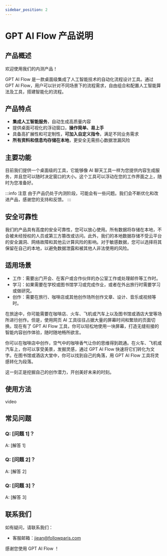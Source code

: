 ```yaml
---
sidebar_position: 2
---
```


# GPT AI Flow 产品说明

## 产品概述

<!-- GPT AI Flow 是一款桌面级集成了人工智能技术的自动化流程设计工具。 -->

欢迎使用我们的内测产品！

GPT AI Flow 是一款桌面级集成了人工智能技术的自动化流程设计工具。通过 GPT AI Flow，用户可以针对不同场景下的流程需求，自由组合和配置人工智能算法及工具，搭建智能化的流程。

<!-- GPTAiFlow 提供了全面且易用的流程设计平台，包含了前端可视化的流程编辑器和后端实时的任务执行引擎，帮助用户集中精力解决业务问题，而不需要担心繁琐的流程配置。 -->

## 产品特点

- **集成人工智能服务**，自动生成高质量内容
- 提供桌面可视化的浮动窗口，**操作简单、易上手**
- 具备高扩展性和可定制性，**可加入自定义指令**，满足不同业务需求
- **所有资料和信息均存储在本地**，更安全无需担心数据泄漏风险
  <!-- - 集成多种人工智能算法及工具，支持灵活组合和定制 -->
  <!-- - 提供前端可视化的流程编辑器，操作简单、易上手 -->

## 主要功能

目前我们提供一个桌面级的工具，它能够像 AI 聊天工具一样为您提供内容生成服务，并且您可以随时决定窗口的大小。这个工具可以浮动在您的工作界面之上，随时为您准备好。

:::info 注意
由于产品仍处于内测阶段，可能会有一些问题。我们会不断优化和改进产品，感谢您的支持和反馈。
:::

## 安全可靠性

我们的产品具有高度的安全可靠性，您可以放心使用。所有数据将存储在本地，不会被未经授权的人员或第三方篡改或访问。此外，我们的本地数据存储不受云平台的安全漏洞、网络故障和其他云计算风险的影响。对于敏感数据，您可以选择将其保留在自己的本地，以避免数据泄露和被其他人非法使用的风险。

## 适用场景

- 工作：需要出门开会、在客户或合作伙伴的办公室工作或处理邮件等工作时。
- 学习：如果需要在学校或图书馆学习或完成作业，或者在外出旅行时需要学习或做研究。
- 创作：需要在旅行、咖啡店或其他创作场所创作文章、设计、音乐或视频等时。

在旅途中，你可能需要在咖啡店、火车、飞机或汽车上以及图书馆或酒店大堂等场所进行创作。但是，使用网页 AI 工具往往占据大量的屏幕时间和繁琐的页面切换。现在有了 GPT AI Flow 工具，你可以轻松地使用一块屏幕，打造无缝衔接的智能内容创作体验，随时随地畅所欲言。

你可以在咖啡店中创作，空气中的咖啡香气让你的思维得到疏通。在火车、飞机或汽车上，你可以享受美景，发掘灵感，通过 GPT AI Flow 快速将它们转化为文字。在图书馆或酒店大堂中，你可以找到自己的角落，用 GPT AI Flow 工具将灵感转化为段落。

这一刻正是挖掘自己的创作潜力，开创美好未来的时刻。

## 使用方法

video

## 常见问题

### Q: [问题 1]？

A: [解答 1]

### Q: [问题 2]？

A: [解答 2]

### Q: [问题 3]？

A: [解答 3]

## 联系我们

如有疑问，请联系我们：

- 客服邮箱：jiean@followparis.com

感谢您使用 GPT AI Flow ！
